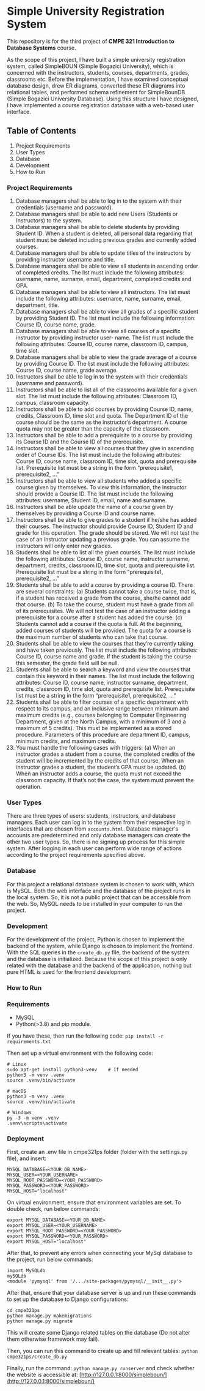 # Simple University Registration System

This repository is for the third project of **CMPE 321 Introduction to Database Systems** course.

As the scope of this project, I have built a simple university registration system, called SimpleBOUN (Simple Bogazici University), which is concerned with the instructors, students, courses, departments, grades, classrooms etc. Before the implementation, I have examined conceptual database design, drew ER diagrams, converted these ER diagrams into relational tables, and performed schema refinement for SimpleBounDB (Simple Bogazici University Database). Using this structure I have designed, I have implemented a course registration database with a web-based user interface.

## Table of Contents
1. Project Requirements
2. User Types
3. Database
4. Development
5. How to Run

### Project Requirements
1. Database managers shall be able to log in to the system with their credentials (username and password).
2. Database managers shall be able to add new Users (Students or Instructors) to the system.
3. Database managers shall be able to delete students by providing Student ID. When a student is deleted, all personal data regarding that student must be deleted including previous grades and currently added courses.
4. Database managers shall be able to update titles of the instructors by providing instructor username and title.
5. Database managers shall be able to view all students in ascending order of completed credits. The list must include the following attributes: username, name, surname, email, department, completed credits and GPA.
6. Database managers shall be able to view all instructors. The list must include the following attributes: username, name, surname, email, department, title.
7. Database managers shall be able to view all grades of a specific student by providing Student ID. The list must include the following information: Course ID, course name, grade.
8. Database managers shall be able to view all courses of a specific instructor by providing instructor user- name. The list must include the following attributes: Course ID, course name, classroom ID, campus, time slot.
9. Database managers shall be able to view the grade average of a course by providing Course ID. The list must include the following attributes: Course ID, course name, grade average.
10. Instructors shall be able to log in to the system with their credentials (username and password).
11. Instructors shall be able to list all of the classrooms available for a given slot. The list must include the following attributes: Classroom ID, campus, classroom capacity.
12. Instructors shall be able to add courses by providing Course ID, name, credits, Classroom ID, time slot and quota. The Department ID of the course should be the same as the instructor’s department. A course quota may not be greater than the capacity of the classroom.
13. Instructors shall be able to add a prerequisite to a course by providing its Course ID and the Course ID of the prerequisite.
14. Instructors shall be able to view all courses that they give in ascending order of Course IDs. The list must include the following attributes: Course ID, course name, classroom ID, time slot, quota and prerequisite list. Prerequisite list must be a string in the form “prerequisite1, prerequisite2, ...”
15. Instructors shall be able to view all students who added a specific course given by themselves. To view this information, the instructor should provide a Course ID. The list must include the following attributes: username, Student ID, email, name and surname.
16. Instructors shall be able update the name of a course given by themselves by providing a Course ID and course name.
17. Instructors shall be able to give grades to a student if he/she has added their courses. The instructor should provide Course ID, Student ID and grade for this operation. The grade should be stored. We will not test the case of an instructor updating a previous grade. You can assume the instructors will only enter new grades.
18. Students shall be able to list all the given courses. The list must include the following attributes: Course ID, course name, instructor surname, department, credits, classroom ID, time slot, quota and prerequisite list. Prerequisite list must be a string in the form “prerequisite1, prerequisite2, ...”
19. Students shall be able to add a course by providing a course ID. There are several constraints:
(a) Students cannot take a course twice, that is, if a student has received a grade from the course, she/he cannot add that course.
(b) To take the course, student must have a grade from all of its prerequisites. We will not test the case of an instructor adding a prerequisite for a course after a student has added the course.
(c) Students cannot add a course if the quota is full. At the beginning, added courses of students will be provided. The quota for a course is the maximum number of students who can take that course.
20. Students shall be able to view the courses that they’re currently taking and have taken previously. The list must include the following attributes: Course ID, course name and grade. If the student is taking the course this semester, the grade field will be null.
21. Students shall be able to search a keyword and view the courses that contain this keyword in their names. The list must include the following attributes: Course ID, course name, instructor surname, department, credits, classroom ID, time slot, quota and prerequisite list. Prerequisite list must be a string in the form “prerequisite1, prerequisite2, ...”
22. Students shall be able to filter courses of a specific department with respect to its campus, and an inclusive range between minimum and maximum credits (e.g., courses belonging to Computer Engineering Department, given at the North Campus, with a minimum of 3 and a maximum of 5 credits). This must be implemented as a stored procedure. Parameters of this procedure are department ID, campus, minimum credits, and maximum credits.
23. You must handle the following cases with triggers:
(a) When an instructor grades a student from a course, the completed credits of the student will be incremented by the credits of that course. When an instructor grades a student, the student’s GPA must be updated.
(b) When an instructor adds a course, the quota must not exceed the classroom capacity. If that’s not the case, the system must prevent the operation.

### User Types

There are three types of users: students, instructors, and database managers. Each user can log in to the system from their respective log in interfaces that are chosen from `accounts.html`. Database manager's accounts are predetermined and only database managers can create the other two user types. So, there is no signing up process for this simple system. After logging in each user can perform wide range of actions according to the project requirements specified above.

### Database

For this project a relational database system is chosen to work with, which is MySQL. Both the web interface and the database of the project runs in the local system. So, it is not a public project that can be accessible from the web. So, MySQL needs to be installed in your computer to run the project.

### Development

For the development of the project, Python is chosen to implement the backend of the system, while Django is chosen to implement the frontend. With the SQL queries in the `create_db.py` file, the backend of the system and the database is initialized. Because the scope of this project is only related with the database and the backend of the application, nothing but pure HTML is used for the frontend development.

### How to Run

### Requirements ###
* MySQL
* Python(>3.8) and pip module.

If you have these, then run the following code:
```pip install -r requirements.txt```

Then set up a virtual environment with the following code:
```
# Linux
sudo apt-get install python3-venv    # If needed
python3 -m venv .venv
source .venv/bin/activate

# macOS
python3 -m venv .venv
source .venv/bin/activate

# Windows
py -3 -m venv .venv
.venv\scripts\activate
```

### Deployment ###
First, create an .env file in cmpe321ps folder (folder with the settings.py file), and insert:
```
MYSQL_DATABASE=<YOUR_DB_NAME>
MYSQL_USER=<YOUR_USERNAME>
MYSQL_ROOT_PASSWORD=<YOUR_PASSWORD>
MYSQL_PASSWORD=<YOUR_PASSWORD>
MYSQL_HOST="localhost"
```

On virtual environment, ensure that environment variables are set. To double check, run below commands:
```
export MYSQL_DATABASE=<YOUR_DB_NAME>
export MYSQL_USER=<YOUR_USERNAME>
export MYSQL_ROOT_PASSWORD=<YOUR_PASSWORD>
export MYSQL_PASSWORD=<YOUR_PASSWORD>
export MYSQL_HOST="localhost"
```

After that, to prevent any errors when connecting your MySql database to the project, run below commands:
```
import MySQLdb
mySQLdb
<module 'pymysql' from '/.../site-packages/pymysql/__init__.py'>
```

After that, ensure that your database server is up and run these commands to set up the database to Django configurations:
```
cd cmpe321ps
python manage.py makemigrations
python manage.py migrate
```
This will create some Django related tables on the database (Do not alter them otherwise framework may fail).

Then, you can run this command to create up and fill relevant tables:
``` python cmpe321ps/create_db.py ```

Finally, run the command:
```python manage.py runserver```
and check whether the website is accessible at: [http://127.0.0.1:8000/simpleboun/](http://127.0.0.1:8000/simpleboun/)
